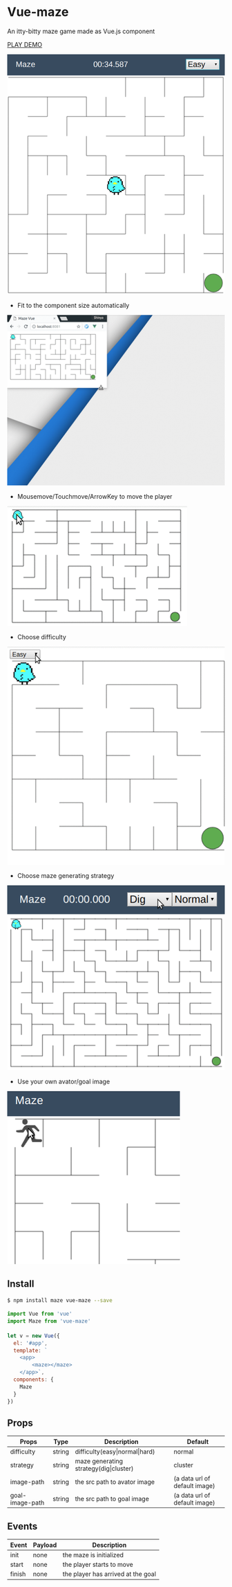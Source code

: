Vue-maze
===

An itty-bitty maze game made as Vue.js component

[PLAY DEMO](https://meganetaaan.github.io/maze/)

![maze-vue](doc/maze-vue.png)

* Fit to the component size automatically

![maze-vue-resize](doc/maze-resize.gif)

* Mousemove/Touchmove/ArrowKey to move the player

![maze-vue2](doc/maze-vue2.gif)

* Choose difficulty

![maze-vue-difficulty](doc/maze-difficulty.gif)

* Choose maze generating strategy

![maze-vue-strategy](doc/maze-strategy.gif)

* Use your own avator/goal image

![maze-vue-image](doc/maze-image.gif)

## Install

```bash
$ npm install maze vue-maze --save
```

```JavaScript
import Vue from 'vue'
import Maze from 'vue-maze'

let v = new Vue({
  el: '#app',
  template: `
    <app>
        <maze></maze>
    </app>`,
  components: {
    Maze
  }
})

```

## Props

Props      | Type   | Description                  | Default
-----------|--------|------------------------------|--------------------------------
difficulty | string | difficulty(easy\|normal\|hard) | normal
strategy | string | maze generating strategy(dig\|cluster) | cluster
image-path | string | the src path to avator image | (a data url of default image)
goal-image-path | string | the src path to goal image | (a data url of default image)

## Events

Event    | Payload | Description
---------|---------|------------------------------------
init     | none    | the maze is initialized
start    | none    | the player starts to move
finish   | none    | the player has arrived at the goal
